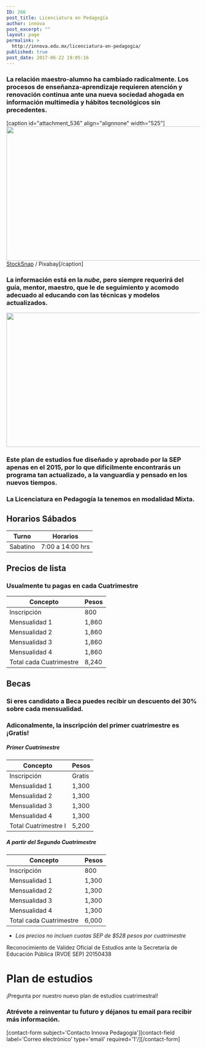 ```yaml
---
ID: 266
post_title: Licenciatura en Pedagogía
author: innova
post_excerpt: ""
layout: page
permalink: >
  http://innova.edu.mx/licenciatura-en-pedagogia/
published: true
post_date: 2017-06-22 19:05:16
---
```

### La relación maestro-alumno ha cambiado radicalmente. Los procesos de enseñanza-aprendizaje requieren atención y renovación continua ante una nueva sociedad ahogada en información multimedia y hábitos tecnológicos sin precedentes.

[caption id="attachment_536" align="alignnone" width="525"]<a href="http://innova.edu.mx/wp-content/uploads/2017/08/classroom_1503877213.jpg"><img src="http://innova.edu.mx/wp-content/uploads/2017/08/classroom_1503877213-1024x682.jpg" alt="" width="525" height="350" class="size-large wp-image-536" /></a> <a href="https://pixabay.com/users/StockSnap/">StockSnap</a> / Pixabay[/caption]

### La información está en la _nube_, pero siempre requerirá del guía, mentor, maestro, que le de seguimiento y acomodo adecuado al educando con las técnicas y modelos actualizados.

<img src="http://innova.edu.mx/wp-content/uploads/2017/08/1onorxy-ww0-1024x683.jpg" alt="" width="525" height="350" class="alignnone size-large wp-image-537" />

### Este plan de estudios fue diseñado y aprobado por la SEP apenas en el 2015, por lo que difícilmente encontrarás un programa tan actualizado, a la vanguardia y pensado en los nuevos tiempos.

### La Licenciatura en Pedagogía la tenemos en modalidad **Mixta**.

## Horarios Sábados

Turno | Horarios
---|---
Sabatino | 7:00 a 14:00 hrs

## Precios de lista

### Usualmente tu pagas en cada Cuatrimestre

Concepto | Pesos
---|---
Inscripción | 800
Mensualidad 1 | 1,860
Mensualidad 2 | 1,860
Mensualidad 3 | 1,860
Mensualidad 4 | 1,860
Total cada Cuatrimestre  | 8,240

## Becas

### Si eres candidato a Beca puedes recibir un descuento del 30% sobre cada mensualidad.
### Adiconalmente, la inscripción del primer cuatrimestre es ¡Gratis!

##### Primer Cuatrimestre

Concepto | Pesos
---|---
Inscripción | Gratis
Mensualidad 1 | 1,300
Mensualidad 2 | 1,300
Mensualidad 3 | 1,300
Mensualidad 4 | 1,300
Total Cuatrimestre I | 5,200

##### A partir del Segundo Cuatrimestre

Concepto | Pesos
---|---
Inscripción | 800
Mensualidad 1 | 1,300
Mensualidad 2 | 1,300
Mensualidad 3 | 1,300
Mensualidad 4 | 1,300
Total cada Cuatrimestre | 6,000

* _Los precios no incluen cuotas SEP de $528 pesos por cuatrimestre_

Reconocimiento de Validez Oficial de Estudios ante la Secretaría de Educación Pública (RVOE SEP) 20150438

# Plan de estudios

¡Pregunta por nuestro nuevo plan de estudios cuatrimestral!

### <strong>Atrévete a reinventar tu futuro</strong> y déjanos tu email para recibir más información.
[contact-form subject='Contacto Innova Pedagogia'][contact-field label='Correo electrónico' type='email' required='1'/][/contact-form]